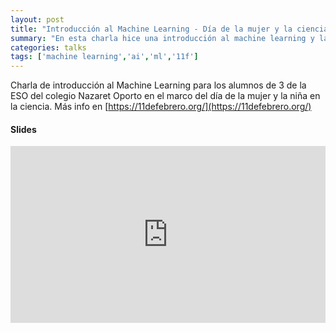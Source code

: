 ```yaml
---
layout: post
title: "Introducción al Machine Learning - Día de la mujer y la ciencia"
summary: "En esta charla hice una introducción al machine learning y la inteligencia artificial en el marco del día de la mujer y la niña en la ciencia para motivar a los alumnos y alumnas de 3o de la ESO del colegio Nazaret Oporto a estudiar estas áreas de la ciencia"
categories: talks
tags: ['machine learning','ai','ml','11f']
---
```


Charla de introducción al Machine Learning para los alumnos de 3 de la ESO del colegio Nazaret Oporto en el marco del día de la mujer y la niña en la ciencia. Más info en [https://11defebrero.org/](https://11defebrero.org/)

#### Slides

<div style="left: 0; width: 100%; height: 0; position: relative; padding-bottom: 56.1972%;"><iframe src="https://speakerdeck.com/player/477f02d314a94d069b3ea621271aa0f3" style="border: 0; top: 0; left: 0; width: 100%; height: 100%; position: absolute;" allowfullscreen scrolling="no" allow="encrypted-media"></iframe></div>
